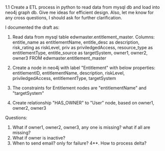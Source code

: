 
1.1 
Create a ETL process in python to read data from mysql db and load into neo4j graph db.
Give me ideas for efficient design. Also, let me know for any cross questions, I should ask for further clarification.

I documented the draft as:

1. Read data from mysql table edwmaster.entitlement_master. 
Columns: 
entitle_name as entitlementName,
entitle_desc as description,
risk_rating as riskLevel,
priv as priviledgedAccess,
resource_type as entitlementType,
entitle_source as targetSystem,
owner1, owner2, owner3 
FROM edwmaster.entitlement_master

2. Create a node in neo4j with label "Entitlement" with below properties:
entitlementID,
entitlementName,
description,
riskLevel,
priviledgedAccess,
entitlementType,
targetSystem

3. The constraints for Entitlement nodes are "entitlementName" and "targetSystem"
4. Create relationship "HAS_OWNER" to "User" node, based on owner1, owner2, owner3 


Questions:
1. What if owner1, owner2, owner3, any one is missing? what if all are missing?
2. What if owner is inactive?
3. When to send email? only for failure?
4**. How to process delta?
